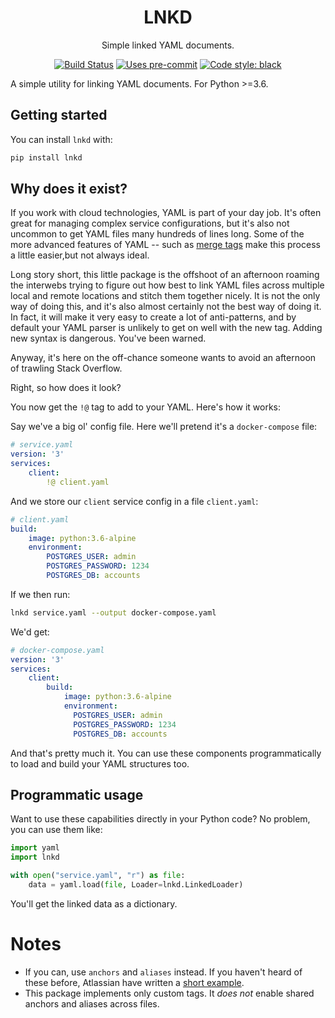 <h1 align="center">LNKD</h1>
<p align="center">Simple linked YAML documents.</p>

<p align="center">
<a href="https://github.com/markdouthwaite/lnkd/actions"><img alt="Build Status" src="https://github.com/markdouthwaite/lnkd/workflows/Build/badge.svg"></a>
<a href="https://github.com/pre-commit/pre-commit"><img alt="Uses pre-commit" src="https://img.shields.io/badge/pre--commit-enabled-brightgreen?logo=pre-commit&logoColor=white"></a>
<a href="https://github.com/ambv/black"><img alt="Code style: black" src="https://img.shields.io/badge/Code%20Style-black-000000.svg"></a>
</p>

A simple utility for linking YAML documents. For Python >=3.6.

## Getting started

You can install `lnkd` with:

```bash
pip install lnkd
```

## Why does it exist?

If you work with cloud technologies, YAML is part of your day job. It's often great for
managing complex service configurations, but it's also not uncommon to get YAML files
many hundreds of lines long. Some of the more advanced features of YAML -- such as
[merge tags](https://yaml.org/type/merge.html) make this process a little easier,but
not always ideal.

Long story short, this little package is the offshoot of an afternoon roaming the
interwebs trying to figure out how best to link YAML files across multiple local and
remote locations and stitch them together nicely. It is not the only way of doing this,
and it's also almost certainly not the best way of doing it. In fact, it will make it
very easy to create a lot of anti-patterns, and by default your YAML parser is unlikely
to get on well with the new tag. Adding new syntax is dangerous. You've been warned.

Anyway, it's here on the off-chance someone wants to avoid an afternoon of trawling
Stack Overflow.

Right, so how does it look?

You now get the `!@` tag to add to your YAML. Here's how it works:

Say we've a big ol' config file. Here we'll pretend it's a `docker-compose` file:

```yaml
# service.yaml
version: '3'
services:
    client:
        !@ client.yaml
```

And we store our `client` service config in a file `client.yaml`:

```yaml
# client.yaml
build:
    image: python:3.6-alpine
    environment:
        POSTGRES_USER: admin
        POSTGRES_PASSWORD: 1234
        POSTGRES_DB: accounts
```

If we then run:

```bash
lnkd service.yaml --output docker-compose.yaml
```

We'd get:


```yaml
# docker-compose.yaml
version: '3'
services:
    client:
        build:
            image: python:3.6-alpine
            environment:
              POSTGRES_USER: admin
              POSTGRES_PASSWORD: 1234
              POSTGRES_DB: accounts
```

And that's pretty much it. You can use these components programmatically to load and
build your YAML structures too.

## Programmatic usage

Want to use these capabilities directly in your Python code? No problem, you can use them like:

```python
import yaml
import lnkd

with open("service.yaml", "r") as file:
    data = yaml.load(file, Loader=lnkd.LinkedLoader)
```

You'll get the linked data as a dictionary.

# Notes

- If you can, use `anchors` and `aliases` instead. If you haven't heard of these before, Atlassian have written a [short example](https://confluence.atlassian.com/bitbucket/yaml-anchors-960154027.html).
- This package implements only custom tags. It _does not_ enable shared anchors and aliases across files.
